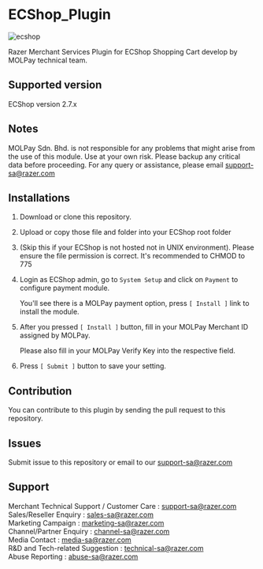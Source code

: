 

ECShop_Plugin
=============
![ecshop](https://user-images.githubusercontent.com/38641542/74416402-0da63c00-4e80-11ea-811c-5e8edde4c237.jpg)

Razer Merchant Services Plugin for ECShop Shopping Cart develop by MOLPay technical team.


Supported version
-----------------

ECShop version 2.7.x


Notes
-----

MOLPay Sdn. Bhd. is not responsible for any problems that might arise from the use of this module. 
Use at your own risk. Please backup any critical data before proceeding. For any query or 
assistance, please email support-sa@razer.com


Installations
-------------

1. Download or clone this repository.

2. Upload or copy those file and folder into your ECShop root folder

3. (Skip this if your ECShop is not hosted not in UNIX environment). 
Please ensure the file permission is correct. It's recommended to CHMOD to 775

4. Login as ECShop admin, go to `System Setup` and click on `Payment` to configure payment module.

    You'll see there is a MOLPay payment option, press `[ Install ]` link to install the module.

5. After you pressed `[ Install ]` button, fill in your MOLPay Merchant ID assigned by MOLPay.

    Please also fill in your MOLPay Verify Key into the respective field.

6. Press `[ Submit ]` button to save your setting.


Contribution
------------

You can contribute to this plugin by sending the pull request to this repository.


Issues
------------

Submit issue to this repository or email to our support-sa@razer.com


Support
-------

Merchant Technical Support / Customer Care : support-sa@razer.com <br>
Sales/Reseller Enquiry : sales-sa@razer.com <br>
Marketing Campaign : marketing-sa@razer.com <br>
Channel/Partner Enquiry : channel-sa@razer.com <br>
Media Contact : media-sa@razer.com <br>
R&D and Tech-related Suggestion : technical-sa@razer.com <br>
Abuse Reporting : abuse-sa@razer.com 
